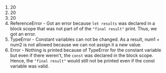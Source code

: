 1. 20
2. 20
3. 20
4. ReferenceError - Got an error because ```let results``` was declared in a block scope that was not part of of the  ```"final result"``` print. Thus, we got an error.
5. TypeError - Constant variables can not be changed. As a result, num1 + num2 is not allowed because we can not assign it a new value.
6. Error - Nothing is printed because of TypeError for the constant variable
but even if there weren't, the ```const``` was declared in the block scope. Hence, the ```"final result"``` would still not be printed even if the const variable was valid. 

   